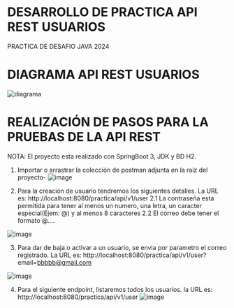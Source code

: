 # DESARROLLO DE PRACTICA API REST USUARIOS
PRACTICA DE DESAFIO JAVA 2024

# DIAGRAMA API REST USUARIOS
![diagrama](https://github.com/JoelBarranzuela/practica_neoris/assets/32132384/5fb6d74c-5e2e-4051-89a7-25b728f8fc3b)


# REALIZACIÓN DE PASOS PARA LA PRUEBAS DE LA API REST

NOTA: El proyecto esta realizado con SpringBoot 3, JDK y BD H2.

1. Importar o arrastrar la colección de postman adjunta en la raiz del proyecto-
   ![image](https://github.com/JoelBarranzuela/practica_neoris/assets/32132384/45ce1c2c-ca58-468c-9235-2b9671b9a4ac)

2. Para la creación de usuario tendremos los siguientes detalles. La URL es:  http://localhost:8080/practica/api/v1/user
   2.1 La contraseña esta permitida para tener al menos un numero, una letra, un caracter especial(Ejem: @) y al menos 8 caracteres
   2.2 El correo debe tener el formato @....
   
![image](https://github.com/JoelBarranzuela/practica_neoris/assets/32132384/157d223c-a4da-4579-a337-d531ec46da24)

3. Para dar de baja o activar a un usuario, se envia por parametro el correo registrado. La URL es: http://localhost:8080/practica/api/v1/user?email=bbbbb@gmail.com

![image](https://github.com/JoelBarranzuela/practica_neoris/assets/32132384/fcbf1916-a3c3-447f-bfbc-88aea7367502)


4. Para el siguiente endpoint, listaremos todos los usuarios. la URL es: http://localhost:8080/practica/api/v1/user
   ![image](https://github.com/JoelBarranzuela/practica_neoris/assets/32132384/abcd0268-f747-4702-b88f-06bee4ccddea)

